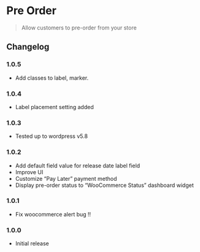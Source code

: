 # Pre Order

> Allow customers to pre-order from your store

## Changelog

### 1.0.5

- Add classes to label, marker.

### 1.0.4

- Label placement setting added

### 1.0.3

- Tested up to wordpress v5.8

### 1.0.2

- Add default field value for release date label field
- Improve UI
- Customize “Pay Later” payment method
- Display pre-order status to “WooCommerce Status” dashboard widget

### 1.0.1

- Fix woocommerce alert bug !!

### 1.0.0

- Initial release
